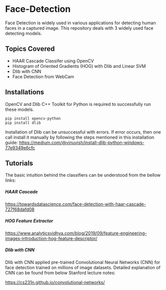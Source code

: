 # Face-Detection

Face Detection is widely used in various applications for detecting human faces in a captured image. This repository deals with 3 widely used face detecting models. 


## Topics Covered

- HAAR Cascade Classifer using OpenCV
- Histogram of Oriented Gradients (HOG) with Dlib and Linear SVM
- Dlib with CNN
- Face Detection from WebCam

## Installations 

OpenCV and Dlib C++ Toolkit for Python is required to successfully run these models. 
```
pip install opencv-python
pip install dlib
```

Installation of Dlib can be unsuccessful with errors. If error occurs, then one call install it manually by following the steps mentioned in this installation guide: https://medium.com/@vinuvish/install-dlib-python-windows-77e9349e6cfc

## Tutorials

The basic intuition behind the classifiers can be understood from the bellow links:
##### HAAR Cascade

https://towardsdatascience.com/face-detection-with-haar-cascade-727f68dafd08
##### HOG Feature Extractor

https://www.analyticsvidhya.com/blog/2019/09/feature-engineering-images-introduction-hog-feature-descriptor/

##### Dlib with CNN

Dlib with CNN applied pre-trained Convolutional Neural Networks (CNN) for face detection trained on millions of image datasets. Detailed explanation of CNN can be found from below Stanford lecture notes:

https://cs231n.github.io/convolutional-networks/











